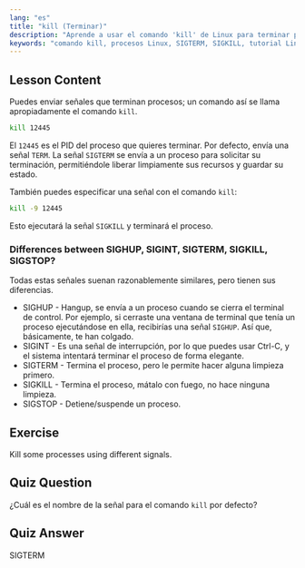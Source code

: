 ```yaml
---
lang: "es"
title: "kill (Terminar)"
description: "Aprende a usar el comando 'kill' de Linux para terminar procesos. Comprende SIGTERM, SIGKILL y otras señales para la gestión de procesos. ¡Empieza a aprender ahora!"
keywords: "comando kill, procesos Linux, SIGTERM, SIGKILL, tutorial Linux, principiante, gestión de procesos, guía Linux"
---
```


## Lesson Content

Puedes enviar señales que terminan procesos; un comando así se llama apropiadamente el comando `kill`.

```bash
kill 12445
```

El `12445` es el PID del proceso que quieres terminar. Por defecto, envía una señal `TERM`. La señal `SIGTERM` se envía a un proceso para solicitar su terminación, permitiéndole liberar limpiamente sus recursos y guardar su estado.

También puedes especificar una señal con el comando `kill`:

```bash
kill -9 12445
```

Esto ejecutará la señal `SIGKILL` y terminará el proceso.

### Differences between SIGHUP, SIGINT, SIGTERM, SIGKILL, SIGSTOP?

Todas estas señales suenan razonablemente similares, pero tienen sus diferencias.

- SIGHUP - Hangup, se envía a un proceso cuando se cierra el terminal de control. Por ejemplo, si cerraste una ventana de terminal que tenía un proceso ejecutándose en ella, recibirías una señal `SIGHUP`. Así que, básicamente, te han colgado.
- SIGINT - Es una señal de interrupción, por lo que puedes usar Ctrl-C, y el sistema intentará terminar el proceso de forma elegante.
- SIGTERM - Termina el proceso, pero le permite hacer alguna limpieza primero.
- SIGKILL - Termina el proceso, mátalo con fuego, no hace ninguna limpieza.
- SIGSTOP - Detiene/suspende un proceso.

## Exercise

Kill some processes using different signals.

## Quiz Question

¿Cuál es el nombre de la señal para el comando `kill` por defecto?

## Quiz Answer

SIGTERM
